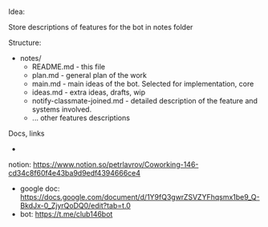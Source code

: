 Idea:

Store descriptions of features for the bot in notes folder

Structure:

- notes/
    - README.md - this file
    - plan.md - general plan of the work
    - main.md - main ideas of the bot. Selected for implementation, core
    - ideas.md - extra ideas, drafts, wip
    - notify-classmate-joined.md - detailed description of the feature and systems
      involved.
    - ... other features descriptions

Docs, links

-

notion: https://www.notion.so/petrlavrov/Coworking-146-cd34c8f60f4e43ba9d9edf4394666ce4

- google
  doc: https://docs.google.com/document/d/1Y9fQ3gwrZSVZYFhqsmx1be9_Q-BkdJx-0_ZjyrQoDQ0/edit?tab=t.0
- bot: https://t.me/club146bot


